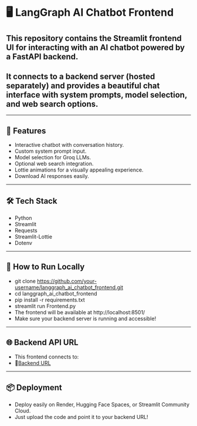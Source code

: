 # 🖥️ LangGraph AI Chatbot Frontend
## This repository contains the Streamlit frontend UI for interacting with an AI chatbot powered by a FastAPI backend.
## It connects to a backend server (hosted separately) and provides a beautiful chat interface with system prompts, model selection, and web search options.

--- 

## 🚀 Features
- Interactive chatbot with conversation history.
- Custom system prompt input.
- Model selection for Groq LLMs.
- Optional web search integration.
- Lottie animations for a visually appealing experience.
- Download AI responses easily.

--- 

## 🛠️ Tech Stack
- Python
- Streamlit
- Requests
- Streamlit-Lottie
- Dotenv

---

## 📑 How to Run Locally
- git clone https://github.com/your-username/langgraph_ai_chatbot_frontend.git
- cd langgraph_ai_chatbot_frontend
- pip install -r requirements.txt
- streamlit run Frontend.py
- The frontend will be available at http://localhost:8501/
- Make sure your backend server is running and accessible!

--- 

## 🌐 Backend API URL
- This frontend connects to:
- 🔗[Backend URL]( https://ai-agent-backend-uzhn.onrender.com/chat)

---

## 📦 Deployment
- Deploy easily on Render, Hugging Face Spaces, or Streamlit Community Cloud.
- Just upload the code and point it to your backend URL!
